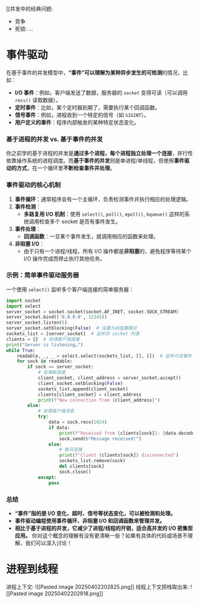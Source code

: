 [[并发中的经典问题:
- 竞争
- 死锁: 
...
# 事件驱动
在基于事件的并发模型中，**“事件”**可以理解为某种异步发生的**可检测**的情况，比如：
- **I/O 事件**：例如，客户端发送了数据，服务器的 `socket` 变得可读（可以调用 `recv()` 读取数据）。
- **定时事件**：比如，某个定时器到期了，需要执行某个回调函数。
- **信号事件**：例如，进程收到一个特定的信号（如 `SIGINT`）。
- **用户定义的事件**：程序内部触发的某种特定状态变化。
### **基于进程的并发 vs. 基于事件的并发**
你之前学的基于进程的并发是**通过多个进程，每个进程独立处理一个连接**，并行性依靠操作系统的进程调度。而**基于事件的并发**则是单进程/单线程，但使用**事件驱动的方式**，在一个循环里**不断检查事件并处理**。
### **事件驱动的核心机制**
1. **事件循环**：通常程序会有一个主循环，负责检测事件并执行相应的处理逻辑。
2. **事件检测**：
    - **多路复用 I/O 机制**：使用 `select()`, `poll()`, `epoll()`, `kqueue()` 这样的系统调用检查多个 socket 是否有事件发生。
3. **事件处理**：
    - **回调函数**：一旦某个事件发生，就调用相应的函数来处理。
4. **非阻塞 I/O**：
    - 由于只有一个进程/线程，所有 I/O 操作都是**非阻塞**的，避免程序等待某个 I/O 操作完成而停止执行其他任务。
### **示例：简单事件驱动服务器**
一个使用 `select()` 监听多个客户端连接的简单服务器：
```python
import socket
import select
server_socket = socket.socket(socket.AF_INET, socket.SOCK_STREAM)
server_socket.bind(('0.0.0.0', 12345))
server_socket.listen(5)
server_socket.setblocking(False)  # 设置为非阻塞模式
sockets_list = [server_socket]  # 监听的 socket 列表
clients = {}  # 存储客户端连接
print("Server is listening…")
while True:
    readable, _, _ = select.select(sockets_list, [], [])  # 监听可读事件
    for sock in readable:
        if sock == server_socket:
            # 处理新连接
            client_socket, client_address = server_socket.accept()
            client_socket.setblocking(False)
            sockets_list.append(client_socket)
            clients[client_socket] = client_address
            print(f"New connection from {client_address}")
        else:
            # 处理客户端消息
            try:
                data = sock.recv(1024)
                if data:
                    print(f"Received from {clients[sock]}: {data.decode()}")
                    sock.send(b"Message received!")
                else:
                    # 断开连接
                    print(f"Client {clients[sock]} disconnected")
                    sockets_list.remove(sock)
                    del clients[sock]
                    sock.close()
            except:
                pass
```
### **总结**
- **“事件”指的是 I/O 变化、超时、信号等状态变化，可以被检测和处理。**
- **事件驱动编程使用事件循环、非阻塞 I/O 和回调函数来管理并发。**
- **相比于基于进程的并发，它减少了进程/线程的开销，适合高并发的 I/O 密集型应用。**
你对这个概念的理解有没有更清晰一些？如果有具体的代码或场景不理解，我们可以深入讨论！
# 进程到线程
进程上下文:
![[Pasted image 20250402202825.png]]
线程上下文把栈取出来:
![[Pasted image 20250402202918.png]]  